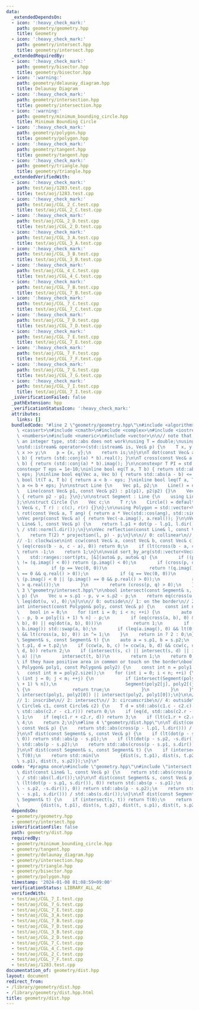 ```yaml
---
data:
  _extendedDependsOn:
  - icon: ':heavy_check_mark:'
    path: geometry/geometry.hpp
    title: Geometry
  - icon: ':heavy_check_mark:'
    path: geometry/intersect.hpp
    title: geometry/intersect.hpp
  _extendedRequiredBy:
  - icon: ':heavy_check_mark:'
    path: geometry/bisector.hpp
    title: geometry/bisector.hpp
  - icon: ':warning:'
    path: geometry/delaunay_diagram.hpp
    title: Delaunay Diagram
  - icon: ':heavy_check_mark:'
    path: geometry/intersection.hpp
    title: geometry/intersection.hpp
  - icon: ':warning:'
    path: geometry/minimum_bounding_circle.hpp
    title: Minimum Bounding Circle
  - icon: ':heavy_check_mark:'
    path: geometry/polygon.hpp
    title: geometry/polygon.hpp
  - icon: ':heavy_check_mark:'
    path: geometry/tangent.hpp
    title: geometry/tangent.hpp
  - icon: ':heavy_check_mark:'
    path: geometry/triangle.hpp
    title: geometry/triangle.hpp
  _extendedVerifiedWith:
  - icon: ':heavy_check_mark:'
    path: test/aoj/1283.test.cpp
    title: test/aoj/1283.test.cpp
  - icon: ':heavy_check_mark:'
    path: test/aoj/CGL_2_C.test.cpp
    title: test/aoj/CGL_2_C.test.cpp
  - icon: ':heavy_check_mark:'
    path: test/aoj/CGL_2_D.test.cpp
    title: test/aoj/CGL_2_D.test.cpp
  - icon: ':heavy_check_mark:'
    path: test/aoj/CGL_3_A.test.cpp
    title: test/aoj/CGL_3_A.test.cpp
  - icon: ':heavy_check_mark:'
    path: test/aoj/CGL_3_B.test.cpp
    title: test/aoj/CGL_3_B.test.cpp
  - icon: ':heavy_check_mark:'
    path: test/aoj/CGL_4_C.test.cpp
    title: test/aoj/CGL_4_C.test.cpp
  - icon: ':heavy_check_mark:'
    path: test/aoj/CGL_7_B.test.cpp
    title: test/aoj/CGL_7_B.test.cpp
  - icon: ':heavy_check_mark:'
    path: test/aoj/CGL_7_C.test.cpp
    title: test/aoj/CGL_7_C.test.cpp
  - icon: ':heavy_check_mark:'
    path: test/aoj/CGL_7_D.test.cpp
    title: test/aoj/CGL_7_D.test.cpp
  - icon: ':heavy_check_mark:'
    path: test/aoj/CGL_7_E.test.cpp
    title: test/aoj/CGL_7_E.test.cpp
  - icon: ':heavy_check_mark:'
    path: test/aoj/CGL_7_F.test.cpp
    title: test/aoj/CGL_7_F.test.cpp
  - icon: ':heavy_check_mark:'
    path: test/aoj/CGL_7_G.test.cpp
    title: test/aoj/CGL_7_G.test.cpp
  - icon: ':heavy_check_mark:'
    path: test/aoj/CGL_7_I.test.cpp
    title: test/aoj/CGL_7_I.test.cpp
  _isVerificationFailed: false
  _pathExtension: hpp
  _verificationStatusIcon: ':heavy_check_mark:'
  attributes:
    links: []
  bundledCode: "#line 2 \"geometry/geometry.hpp\"\n#include <algorithm>\n#include\
    \ <cassert>\n#include <cmath>\n#include <complex>\n#include <iostream>\n#include\
    \ <numbers>\n#include <numeric>\n#include <vector>\n\n// note that if T is of\
    \ an integer type, std::abs does not work\nusing T = double;\nusing Vec = std::complex<T>;\n\
    \nstd::istream& operator>>(std::istream& is, Vec& p) {\n    T x, y;\n    is >>\
    \ x >> y;\n    p = {x, y};\n    return is;\n}\n\nT dot(const Vec& a, const Vec&\
    \ b) { return (std::conj(a) * b).real(); }\n\nT cross(const Vec& a, const Vec&\
    \ b) { return (std::conj(a) * b).imag(); }\n\nconstexpr T PI = std::numbers::pi_v<T>;\n\
    constexpr T eps = 1e-10;\ninline bool eq(T a, T b) { return std::abs(a - b) <=\
    \ eps; }\ninline bool eq(Vec a, Vec b) { return std::abs(a - b) <= eps; }\ninline\
    \ bool lt(T a, T b) { return a < b - eps; }\ninline bool leq(T a, T b) { return\
    \ a <= b + eps; }\n\nstruct Line {\n    Vec p1, p2;\n    Line() = default;\n \
    \   Line(const Vec& p1, const Vec& p2) : p1(p1), p2(p2) {}\n    Vec dir() const\
    \ { return p2 - p1; }\n};\n\nstruct Segment : Line {\n    using Line::Line;\n\
    };\n\nstruct Circle {\n    Vec c;\n    T r;\n    Circle() = default;\n    Circle(const\
    \ Vec& c, T r) : c(c), r(r) {}\n};\n\nusing Polygon = std::vector<Vec>;\n\nVec\
    \ rot(const Vec& a, T ang) { return a * Vec(std::cos(ang), std::sin(ang)); }\n\
    \nVec perp(const Vec& a) { return Vec(-a.imag(), a.real()); }\n\nVec projection(const\
    \ Line& l, const Vec& p) {\n    return l.p1 + dot(p - l.p1, l.dir()) * l.dir()\
    \ / std::norm(l.dir());\n}\n\nVec reflection(const Line& l, const Vec& p) {\n\
    \    return T(2) * projection(l, p) - p;\n}\n\n// 0: collinear\n// 1: counter-clockwise\n\
    // -1: clockwise\nint ccw(const Vec& a, const Vec& b, const Vec& c) {\n    if\
    \ (eq(cross(b - a, c - a), 0)) return 0;\n    if (lt(cross(b - a, c - a), 0))\
    \ return -1;\n    return 1;\n}\n\nvoid sort_by_arg(std::vector<Vec>& pts) {\n\
    \    std::ranges::sort(pts, [&](auto& p, auto& q) {\n        if ((p.imag() < 0)\
    \ != (q.imag() < 0)) return (p.imag() < 0);\n        if (cross(p, q) == 0) {\n\
    \            if (p == Vec(0, 0))\n                return !(q.imag() < 0 || (q.imag()\
    \ == 0 && q.real() > 0));\n            if (q == Vec(0, 0))\n                return\
    \ (p.imag() < 0 || (p.imag() == 0 && p.real() > 0));\n            return (p.real()\
    \ > q.real());\n        }\n        return (cross(p, q) > 0);\n    });\n}\n#line\
    \ 3 \"geometry/intersect.hpp\"\n\nbool intersect(const Segment& s, const Vec&\
    \ p) {\n    Vec u = s.p1 - p, v = s.p2 - p;\n    return eq(cross(u, v), 0) &&\
    \ leq(dot(u, v), 0);\n}\n\n// 0: outside\n// 1: on the border\n// 2: inside\n\
    int intersect(const Polygon& poly, const Vec& p) {\n    const int n = poly.size();\n\
    \    bool in = 0;\n    for (int i = 0; i < n; ++i) {\n        auto a = poly[i]\
    \ - p, b = poly[(i + 1) % n] - p;\n        if (eq(cross(a, b), 0) && (lt(dot(a,\
    \ b), 0) || eq(dot(a, b), 0)))\n            return 1;\n        if (a.imag() >\
    \ b.imag()) std::swap(a, b);\n        if (leq(a.imag(), 0) && lt(0, b.imag())\
    \ && lt(cross(a, b), 0)) in ^= 1;\n    }\n    return in ? 2 : 0;\n}\n\nint intersect(const\
    \ Segment& s, const Segment& t) {\n    auto a = s.p1, b = s.p2;\n    auto c =\
    \ t.p1, d = t.p2;\n    if (ccw(a, b, c) != ccw(a, b, d) && ccw(c, d, a) != ccw(c,\
    \ d, b)) return 2;\n    if (intersect(s, c) || intersect(s, d) || intersect(t,\
    \ a) ||\n        intersect(t, b))\n        return 1;\n    return 0;\n}\n\n// true\
    \ if they have positive area in common or touch on the border\nbool intersect(const\
    \ Polygon& poly1, const Polygon& poly2) {\n    const int n = poly1.size();\n \
    \   const int m = poly2.size();\n    for (int i = 0; i < n; ++i) {\n        for\
    \ (int j = 0; j < m; ++j) {\n            if (intersect(Segment(poly1[i], poly1[(i\
    \ + 1) % n]),\n                          Segment(poly2[j], poly2[(j + 1) % m])))\
    \ {\n                return true;\n            }\n        }\n    }\n    return\
    \ intersect(poly1, poly2[0]) || intersect(poly2, poly1[0]);\n}\n\n// 0: inside\n\
    // 1: inscribe\n// 2: intersect\n// 3: circumscribe\n// 4: outside\nint intersect(const\
    \ Circle& c1, const Circle& c2) {\n    T d = std::abs(c1.c - c2.c);\n    if (lt(d,\
    \ std::abs(c2.r - c1.r))) return 0;\n    if (eq(d, std::abs(c2.r - c1.r))) return\
    \ 1;\n    if (eq(c1.r + c2.r, d)) return 3;\n    if (lt(c1.r + c2.r, d)) return\
    \ 4;\n    return 2;\n}\n#line 4 \"geometry/dist.hpp\"\n\nT dist(const Line& l,\
    \ const Vec& p) {\n    return std::abs(cross(p - l.p1, l.dir())) / std::abs(l.dir());\n\
    }\n\nT dist(const Segment& s, const Vec& p) {\n    if (lt(dot(p - s.p1, s.dir()),\
    \ 0)) return std::abs(p - s.p1);\n    if (lt(dot(p - s.p2, -s.dir()), 0)) return\
    \ std::abs(p - s.p2);\n    return std::abs(cross(p - s.p1, s.dir())) / std::abs(s.dir());\n\
    }\n\nT dist(const Segment& s, const Segment& t) {\n    if (intersect(s, t)) return\
    \ T(0);\n    return std::min(\n        {dist(s, t.p1), dist(s, t.p2), dist(t,\
    \ s.p1), dist(t, s.p2)});\n}\n"
  code: "#pragma once\n#include \"geometry.hpp\"\n#include \"intersect.hpp\"\n\nT\
    \ dist(const Line& l, const Vec& p) {\n    return std::abs(cross(p - l.p1, l.dir()))\
    \ / std::abs(l.dir());\n}\n\nT dist(const Segment& s, const Vec& p) {\n    if\
    \ (lt(dot(p - s.p1, s.dir()), 0)) return std::abs(p - s.p1);\n    if (lt(dot(p\
    \ - s.p2, -s.dir()), 0)) return std::abs(p - s.p2);\n    return std::abs(cross(p\
    \ - s.p1, s.dir())) / std::abs(s.dir());\n}\n\nT dist(const Segment& s, const\
    \ Segment& t) {\n    if (intersect(s, t)) return T(0);\n    return std::min(\n\
    \        {dist(s, t.p1), dist(s, t.p2), dist(t, s.p1), dist(t, s.p2)});\n}\n"
  dependsOn:
  - geometry/geometry.hpp
  - geometry/intersect.hpp
  isVerificationFile: false
  path: geometry/dist.hpp
  requiredBy:
  - geometry/minimum_bounding_circle.hpp
  - geometry/tangent.hpp
  - geometry/delaunay_diagram.hpp
  - geometry/intersection.hpp
  - geometry/triangle.hpp
  - geometry/bisector.hpp
  - geometry/polygon.hpp
  timestamp: '2024-01-08 01:08:59+09:00'
  verificationStatus: LIBRARY_ALL_AC
  verifiedWith:
  - test/aoj/CGL_7_I.test.cpp
  - test/aoj/CGL_7_G.test.cpp
  - test/aoj/CGL_7_E.test.cpp
  - test/aoj/CGL_3_A.test.cpp
  - test/aoj/CGL_7_B.test.cpp
  - test/aoj/CGL_7_D.test.cpp
  - test/aoj/CGL_3_B.test.cpp
  - test/aoj/CGL_2_D.test.cpp
  - test/aoj/CGL_7_C.test.cpp
  - test/aoj/CGL_4_C.test.cpp
  - test/aoj/CGL_2_C.test.cpp
  - test/aoj/CGL_7_F.test.cpp
  - test/aoj/1283.test.cpp
documentation_of: geometry/dist.hpp
layout: document
redirect_from:
- /library/geometry/dist.hpp
- /library/geometry/dist.hpp.html
title: geometry/dist.hpp
---
```

